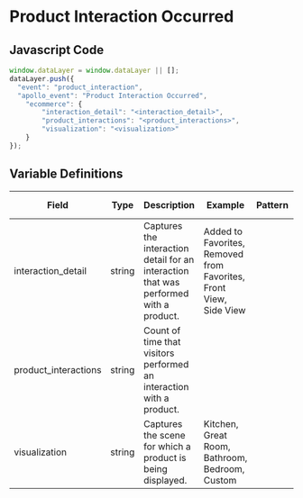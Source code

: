 # Product Interaction Occurred

### 

## Javascript Code
```js
window.dataLayer = window.dataLayer || [];
dataLayer.push({
  "event": "product_interaction",
  "apollo_event": "Product Interaction Occurred",
    "ecommerce": {
        "interaction_detail": "<interaction_detail>",
        "product_interactions": "<product_interactions>",
        "visualization": "<visualization>"
    }
});
```

## Variable Definitions

|Field|Type|Description|Example|Pattern|Min Length|Max Length|Minimum|Maximum|Multiple Of|
| --- | --- | --- | --- | --- | --- | --- | --- | --- | --- |
|interaction_detail|string|Captures the interaction detail for an interaction that was performed with a product.|Added to Favorites, Removed from Favorites, Front View, Side View|||||||
|product_interactions|string|Count of time that visitors performed an interaction with a product.||||||||
|visualization|string|Captures the scene for which a product is being displayed.|Kitchen, Great Room, Bathroom, Bedroom, Custom|||||||




